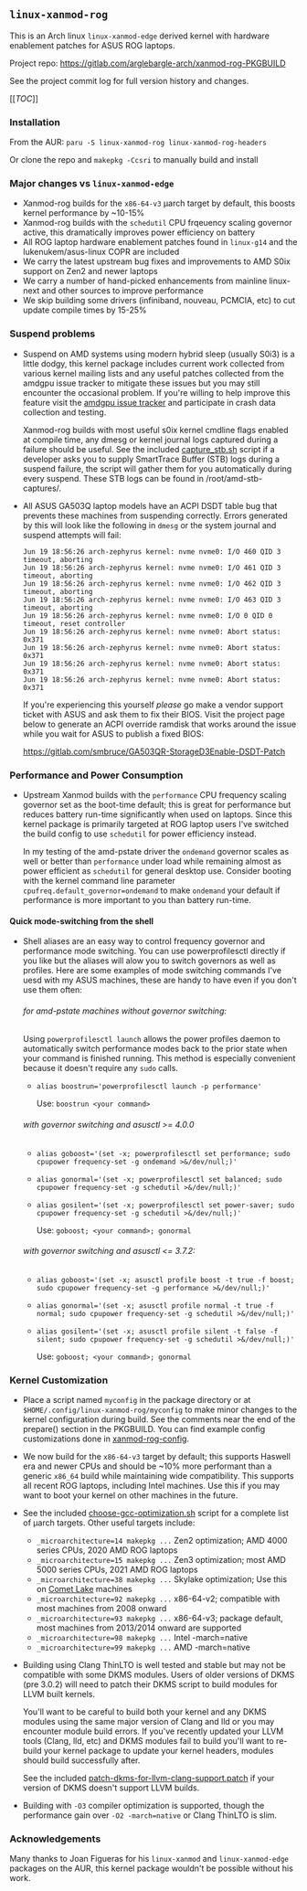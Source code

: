 
## `linux-xanmod-rog`

This is an Arch linux `linux-xanmod-edge` derived kernel with hardware enablement patches for ASUS ROG laptops.

Project repo: https://gitlab.com/arglebargle-arch/xanmod-rog-PKGBUILD

See the project commit log for full version history and changes.

[[_TOC_]]

### Installation

From the AUR: `paru -S linux-xanmod-rog linux-xanmod-rog-headers`

Or clone the repo and `makepkg -Ccsri` to manually build and install

### Major changes vs `linux-xanmod-edge`

  * Xanmod-rog builds for the `x86-64-v3` μarch target by default, this boosts kernel performance by ~10-15%
  * Xanmod-rog builds with the `schedutil` CPU frqeuency scaling governor active, this dramatically improves power
      efficiency on battery
  * All ROG laptop hardware enablement patches found in `linux-g14` and the lukenukem/asus-linux COPR are included
  * We carry the latest upstream bug fixes and improvements to AMD S0ix support on Zen2 and newer laptops
  * We carry a number of hand-picked enhancements from mainline linux-next and other sources to improve performance
  * We skip building some drivers (infiniband, nouveau, PCMCIA, etc) to cut update compile times by 15-25%

### Suspend problems

  - Suspend on AMD systems using modern hybrid sleep (usually S0i3) is a little dodgy, this kernel package includes
      current work collected from various kernel mailing lists and any useful patches collected from the amdgpu issue
      tracker to mitigate these issues but you may still encounter the occasional problem. If you're willing to help
      improve this feature visit the [amdgpu issue tracker][2] and participate in crash data collection and testing.

      Xanmod-rog builds with most useful s0ix kernel cmdline flags enabled at compile time, any dmesg or kernel journal
      logs captured during a failure should be useful. See the included [capture_stb.sh](capture_stb.sh) script if a
      developer asks you to supply SmartTrace Buffer (STB) logs during a suspend failure, the script will gather them
      for you automatically during every suspend. These STB logs can be found in /root/amd-stb-captures/.

  - All ASUS GA503Q laptop models have an ACPI DSDT table bug that prevents these machines from suspending correctly.
      Errors generated by this will look like the following in `dmesg` or the system journal and suspend attempts will
      fail:

      ```log
      Jun 19 18:56:26 arch-zephyrus kernel: nvme nvme0: I/O 460 QID 3 timeout, aborting
      Jun 19 18:56:26 arch-zephyrus kernel: nvme nvme0: I/O 461 QID 3 timeout, aborting
      Jun 19 18:56:26 arch-zephyrus kernel: nvme nvme0: I/O 462 QID 3 timeout, aborting
      Jun 19 18:56:26 arch-zephyrus kernel: nvme nvme0: I/O 463 QID 3 timeout, aborting
      Jun 19 18:56:26 arch-zephyrus kernel: nvme nvme0: I/O 0 QID 0 timeout, reset controller
      Jun 19 18:56:26 arch-zephyrus kernel: nvme nvme0: Abort status: 0x371
      Jun 19 18:56:26 arch-zephyrus kernel: nvme nvme0: Abort status: 0x371
      Jun 19 18:56:26 arch-zephyrus kernel: nvme nvme0: Abort status: 0x371
      Jun 19 18:56:26 arch-zephyrus kernel: nvme nvme0: Abort status: 0x371
      ```

      If you're experiencing this yourself *please* go make a vendor support ticket with ASUS and ask them to fix their
      BIOS. Visit the project page below to generate an ACPI override ramdisk that works around the issue while you wait
      for ASUS to publish a fixed BIOS:

      https://gitlab.com/smbruce/GA503QR-StorageD3Enable-DSDT-Patch

### Performance and Power Consumption

  - Upstream Xanmod builds with the `performance` CPU frequency scaling governor set as the boot-time default; this is
      great for performance but reduces battery run-time significantly when used on laptops. Since this kernel package
      is primarily targeted at ROG laptop users I've switched the build config to use `schedutil` for power efficiency
      instead.

      In my testing of the amd-pstate driver the `ondemand` governor scales as well or better than `performance` under
      load while remaining almost as power efficient as `schedutil` for general desktop use. Consider booting with the
      kernel command line parameter `cpufreq.default_governor=ondemand` to make `ondemand` your default if performance
      is more important to you than battery run-time.

  #### Quick mode-switching from the shell

  - Shell aliases are an easy way to control frequency governor and performance mode switching. You can use
      powerprofilesctl directly if you like but the aliases will alow you to switch governors as well as profiles. Here
      are some examples of mode switching commands I've uesd with my ASUS machines, these are handy to have even if you
      don't use them often:

      ###### for amd-pstate machines without governor switching:

      Using `powerprofilesctl launch` allows the power profiles daemon to automatically switch performance modes back to
      the prior state when your command is finished running. This method is especially convenient because it doesn't
      require any `sudo` calls.

      * `alias boostrun='powerprofilesctl launch -p performance'`

        Use: `boostrun <your command>`

      ###### with governor switching and asusctl >= 4.0.0

      * `alias goboost='(set -x; powerprofilesctl set performance; sudo cpupower frequency-set -g ondemand >&/dev/null;)'`
      * `alias gonormal='(set -x; powerprofilesctl set balanced; sudo cpupower frequency-set -g schedutil >&/dev/null;)'`
      * `alias gosilent='(set -x; powerprofilesctl set power-saver; sudo cpupower frequency-set -g schedutil >&/dev/null;)'`

        Use: `goboost; <your command>; gonormal`

      ###### with governor switching and asusctl <= 3.7.2: 

      * `alias goboost='(set -x; asusctl profile boost -t true -f boost; sudo cpupower frequency-set -g performance >&/dev/null;)'`
      * `alias gonormal='(set -x; asusctl profile normal -t true -f normal; sudo cpupower frequency-set -g schedutil >&/dev/null;)'`
      * `alias gosilent='(set -x; asusctl profile silent -t false -f silent; sudo cpupower frequency-set -g schedutil >&/dev/null;)'`

        Use: `goboost; <your command>; gonormal`

### Kernel Customization

  - Place a script named `myconfig` in the package directory or at `$HOME/.config/linux-xanmod-rog/myconfig` to make
      minor changes to the kernel configuration during build. See the comments near the end of the prepare() section in
      the PKGBUILD. You can find example config customizations done in [xanmod-rog-config](xanmod-rog-config).

  - We now build for the `x86-64-v3` target by default; this supports Haswell era and newer CPUs and should be ~10%
      more performant than a generic `x86_64` build while maintaining wide compatibility. This supports all recent ROG
      laptops, including Intel machines. Use this if you may want to boot your kernel on other machines in the future.

  - See the included [choose-gcc-optimization.sh](choose-gcc-optimization.sh) script for a complete list of μarch
      targets. Other useful targets include:

    * `_microarchitecture=14 makepkg ...` Zen2 optimization; AMD 4000 series CPUs, 2020 AMD ROG laptops
    * `_microarchitecture=15 makepkg ...` Zen3 optimization; most AMD 5000 series CPUs, 2021 AMD ROG laptops
    * `_microarchitecture=38 makepkg ...` Skylake optimization; Use this on [Comet Lake][1] machines
    * `_microarchitecture=92 makepkg ...` x86-64-v2; compatible with most machines from 2008 onward
    * `_microarchitecture=93 makepkg ...` x86-64-v3; package default, most machines from 2013/2014 onward are supported
    * `_microarchitecture=98 makepkg ...` Intel -march=native
    * `_microarchitecture=99 makepkg ...` AMD -march=native 

  - Building using Clang ThinLTO is well tested and stable but may not be compatible with some DKMS modules. Users of
      older versions of DKMS (pre 3.0.2) will need to patch their DKMS script to build modules for LLVM built kernels.

      You'll want to be careful to build both your kernel and any DKMS modules using the same major version of Clang and
      lld or you may encounter module build errors. If you've recently updated your LLVM tools (Clang, lld, etc) and
      DKMS modules fail to build you'll want to re-build your kernel package to update your kernel headers, modules
      should build successfully after.

      See the included [patch-dkms-for-llvm-clang-support.patch](patch-dkms-for-llvm-clang-support.patch) if your
      version of DKMS doesn't support LLVM builds.

  - Building with `-O3` compiler optimization is supported, though the performance gain over `-O2 -march=native` or 
      Clang ThinLTO is slim.

### Acknowledgements

Many thanks to Joan Figueras for his `linux-xanmod` and `linux-xanmod-edge` packages on the AUR, this kernel package
wouldn't be possible without his work.

[1]: https://wiki.gentoo.org/wiki/Safe_CFLAGS#Skylake.2C_Kaby_Lake.2C_Kaby_Lake_R.2C_Coffee_Lake.2C_Comet_Lake
[2]: https://gitlab.freedesktop.org/drm/amd/-/issues?label_name[]=s0ix
[3]: https://github.com/dell/dkms/issues/124
[//]: # ( vim: set tw=120: )

